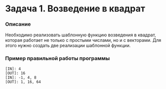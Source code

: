 # Задача 1. Возведение в квадрат

### Описание
Необходимо реализовать шаблонную функцию возведения в квадрат, которая работает не только с простыми числами, но и с векторами.
Для этого нужно создать две реализации шаблонной функции.

### Пример правильной работы программы
```
[IN]: 4
[OUT]: 16
[IN]: -1, 4, 8
[OUT]: 1, 16, 64
```
